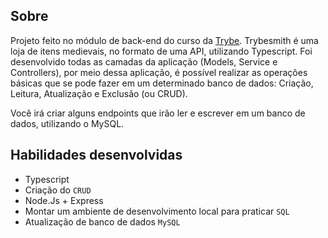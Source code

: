 ## Sobre

Projeto feito no módulo de back-end do curso da [Trybe](https://www.betrybe.com/). Trybesmith é uma loja de itens medievais, no formato de uma API, utilizando Typescript. Foi desenvolvido todas as camadas da aplicação (Models, Service e Controllers), por meio dessa aplicação, é possível realizar as operações básicas que se pode fazer em um determinado banco de dados: Criação, Leitura, Atualização e Exclusão (ou CRUD).

Você irá criar alguns endpoints que irão ler e escrever em um banco de dados, utilizando o MySQL.

## Habilidades desenvolvidas

- Typescript
- Criação do `CRUD`
- Node.Js + Express
- Montar um ambiente de desenvolvimento local para praticar `SQL`
- Atualização de banco de dados `MySQL`

